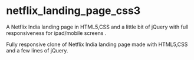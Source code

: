 # netflix_landing_page_css3
A Netflix India landing page in HTML5,CSS and a little bit of jQuery with full responsiveness for ipad/mobile screens .

Fully responsive clone of Netflix India landing page made with HTML5,CSS and a few lines of jQuery.
